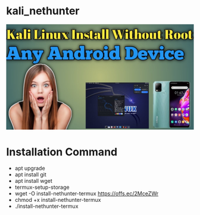 # kali_nethunter

<img alt="coding" src="https://github.com/rahadhasan07/kali_nethunter/blob/main/Kali%20Linux.jpg">
<h1>Installation Command</h1>

- apt upgrade
- apt install git
- apt install wget
- termux-setup-storage
- wget -O install-nethunter-termux https://offs.ec/2MceZWr 
- chmod +x install-nethunter-termux
- ./install-nethunter-termux
